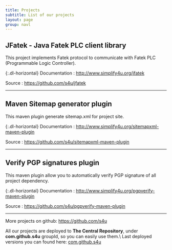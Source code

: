 ```yaml
---
title: Projects
subtitle: List of our projects
layout: page
group: navl
---
```


## JFatek - Java Fatek PLC client library

This project implements Fatek protocol to communicate with Fatek PLC (Programmable Logic Controller).

{:.dl-horizontal}
Documentation
: <http://www.simplify4u.org/jfatek>

Source
: <https://github.com/s4u/jfatek>

---

## Maven Sitemap generator plugin

This maven plugin generate sitemap.xml for project site.

{:.dl-horizontal}
Documentation
: <http://www.simplify4u.org/sitemapxml-maven-plugin>

Source
: <https://github.com/s4u/sitemapxml-maven-plugin>

---

## Verify PGP signatures plugin

This maven plugin allow you to automatically verify PGP signature of all project dependency.

{:.dl-horizontal}
Documentation
: <http://www.simplify4u.org/pgpverify-maven-plugin>

Source
: <https://github.com/s4u/pgpverify-maven-plugin>

---

More projects on github: <https://github.com/s4u>

All our projects are deployed to **The Central Repository**, under **com.github.s4u** groupId, so you can easily use them.\\
Last deployed versions you can found here:
[com.github.s4u](http://search.maven.org/#search|ga|1|com.github.s4u)
